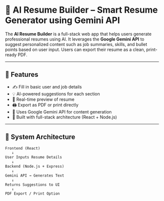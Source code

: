 # 🤖 AI Resume Builder – Smart Resume Generator using Gemini API

The **AI Resume Builder** is a full-stack web app that helps users generate professional resumes using AI. It leverages the **Google Gemini API** to suggest personalized content such as job summaries, skills, and bullet points based on user input. Users can export their resume as a clean, print-ready PDF.

---

## 🚀 Features

- ✍️ Fill in basic user and job details
- 💡 AI-powered suggestions for each section
- 📄 Real-time preview of resume
- 🖨️ Export as PDF or print directly
- 🧠 Uses Google Gemini API for content generation
- 🧰 Built with full-stack architecture (React + Node.js)

---

## 🧠 System Architecture

```txt
Frontend (React)
   ↓
User Inputs Resume Details
   ↓
Backend (Node.js + Express)
   ↓
Gemini API → Generates Text
   ↓
Returns Suggestions to UI
   ↓
PDF Export / Print Option
